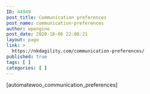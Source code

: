```yaml
---
ID: 44949
post_title: Communication preferences
post_name: communication-preferences
author: wpengine
post_date: 2020-10-06 22:08:21
layout: page
link: >
  https://nkdagility.com/communication-preferences/
published: true
tags: [ ]
categories: [ ]
---
```

[automatewoo_communication_preferences]